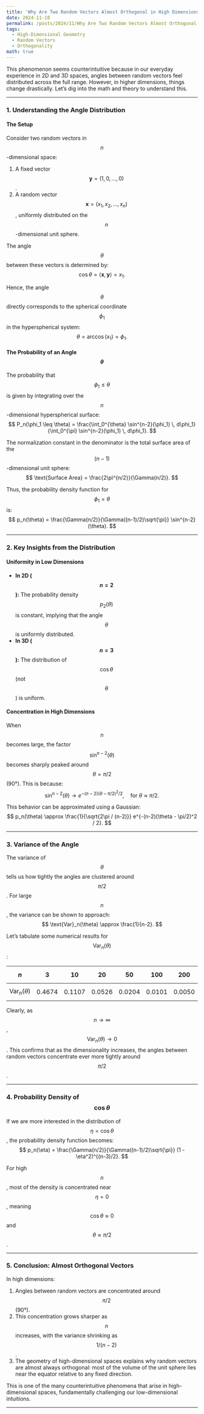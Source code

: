 ```yaml
---
title: 'Why Are Two Random Vectors Almost Orthogonal in High Dimensions'
date: 2024-11-18
permalink: /posts/2024/11/Why Are Two Random Vectors Almost Orthogonal in High Dimensions/
tags:
  - High-Dimensional Geometry
  - Random Vectors
  - Orthogonality
math: true
---
```



This phenomenon seems counterintuitive because in our everyday experience in 2D and 3D spaces, angles between random vectors feel distributed across the full range. However, in higher dimensions, things change drastically. Let’s dig into the math and theory to understand this.

---

### 1. **Understanding the Angle Distribution**

#### The Setup
Consider two random vectors in $$n$$-dimensional space:
1. A fixed vector $$\mathbf{y} = (1, 0, \dots, 0)$$.
2. A random vector $$\mathbf{x} = (x_1, x_2, \dots, x_n)$$, uniformly distributed on the $$n$$-dimensional unit sphere.

The angle $$\theta$$ between these vectors is determined by:
$$
\cos\theta = \langle \mathbf{x}, \mathbf{y} \rangle = x_1.
$$

Hence, the angle $$\theta$$ directly corresponds to the spherical coordinate $$\phi_1$$ in the hyperspherical system:
$$
\theta = \arccos(x_1) = \phi_1.
$$

#### The Probability of an Angle $$\theta$$
The probability that $$\phi_1 \leq \theta$$ is given by integrating over the $$n$$-dimensional hyperspherical surface:
$$
P_n(\phi_1 \leq \theta) = \frac{\int_0^{\theta} \sin^{n-2}(\phi_1) \, d\phi_1}{\int_0^{\pi} \sin^{n-2}(\phi_1) \, d\phi_1}.
$$

The normalization constant in the denominator is the total surface area of the $$(n-1)$$-dimensional unit sphere:
$$
\text{Surface Area} = \frac{2\pi^{n/2}}{\Gamma(n/2)}.
$$

Thus, the probability density function for $$\phi_1 = \theta$$ is:
$$
p_n(\theta) = \frac{\Gamma(n/2)}{\Gamma((n-1)/2)\sqrt{\pi}} \sin^{n-2}(\theta).
$$

---

### 2. **Key Insights from the Distribution**

#### Uniformity in Low Dimensions
- **In 2D ($$n = 2$$):** The probability density $$p_2(\theta)$$ is constant, implying that the angle $$\theta$$ is uniformly distributed.
- **In 3D ($$n = 3$$):** The distribution of $$\cos\theta$$ (not $$\theta$$) is uniform.

#### Concentration in High Dimensions
When $$n$$ becomes large, the factor $$\sin^{n-2}(\theta)$$ becomes sharply peaked around $$\theta = \pi/2$$ (90°). This is because:
$$
\sin^{n-2}(\theta) \to e^{-(n-2)(\theta - \pi/2)^2/2}, \quad \text{for } \theta \approx \pi/2.
$$

This behavior can be approximated using a Gaussian:
$$
p_n(\theta) \approx \frac{1}{\sqrt{2\pi / (n-2)}} e^{-(n-2)(\theta - \pi/2)^2 / 2}.
$$

---

### 3. **Variance of the Angle**

The variance of $$\theta$$ tells us how tightly the angles are clustered around $$\pi/2$$. For large $$n$$, the variance can be shown to approach:
$$
\text{Var}_n(\theta) \approx \frac{1}{n-2}.
$$

Let’s tabulate some numerical results for $$\text{Var}_n(\theta)$$:

| $$n$$   | 3      | 10    | 20     | 50     | 100    | 200    | 1000   |
|---------|--------|--------|--------|--------|--------|--------|--------|
| $$\text{Var}_n(\theta)$$ | 0.4674 | 0.1107 | 0.0526 | 0.0204 | 0.0101 | 0.0050 | 0.0010 |

Clearly, as $$n \to \infty$$, $$\text{Var}_n(\theta) \to 0$$. This confirms that as the dimensionality increases, the angles between random vectors concentrate ever more tightly around $$\pi/2$$.

---

### 4. **Probability Density of $$\cos\theta$$**

If we are more interested in the distribution of $$\eta = \cos\theta$$, the probability density function becomes:
$$
p_n(\eta) = \frac{\Gamma(n/2)}{\Gamma((n-1)/2)\sqrt{\pi}} (1 - \eta^2)^{(n-3)/2}.
$$

For high $$n$$, most of the density is concentrated near $$\eta = 0$$, meaning $$\cos\theta \approx 0$$ and $$\theta \approx \pi/2$$.

---

### 5. **Conclusion: Almost Orthogonal Vectors**

In high dimensions:
1. Angles between random vectors are concentrated around $$\pi/2$$ (90°).
2. This concentration grows sharper as $$n$$ increases, with the variance shrinking as $$1/(n-2)$$.
3. The geometry of high-dimensional spaces explains why random vectors are almost always orthogonal: most of the volume of the unit sphere lies near the equator relative to any fixed direction.

This is one of the many counterintuitive phenomena that arise in high-dimensional spaces, fundamentally challenging our low-dimensional intuitions.

--- 
